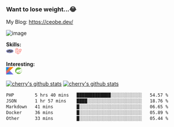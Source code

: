 ### Want to lose weight...😂

My Blog: https://ceobe.dev/

![image](https://github.com/cr-lgl/cr-lgl/blob/master/image.jpeg?raw=true)

**Skills:**  
<code><img height="20" src="https://raw.githubusercontent.com/github/explore/80688e429a7d4ef2fca1e82350fe8e3517d3494d/topics/php/php.png"></code>
<code><img height="20" src="https://raw.githubusercontent.com/github/explore/5c058a388828bb5fde0bcafd4bc867b5bb3f26f3/topics/laravel/laravel.png"></code>

**Interesting:**  
<code><img height="20" src="https://raw.githubusercontent.com/github/explore/80688e429a7d4ef2fca1e82350fe8e3517d3494d/topics/kotlin/kotlin.png"></code>
<code><img height="20" src="https://raw.githubusercontent.com/github/explore/80688e429a7d4ef2fca1e82350fe8e3517d3494d/topics/spring-boot/spring-boot.png"></code>

[![cherry's github stats](https://github-readme-stats.vercel.app/api?username=cr-lgl)](https://github.com/anuraghazra/github-readme-stats)
[![cherry's github stats](https://github-readme-stats.vercel.app/api/top-langs/?username=cr-lgl&layout=compact)](https://github.com/anuraghazra/github-readme-stats)

<!--START_SECTION:waka-->
```text
PHP        5 hrs 40 mins   █████████████░░░░░░░░░░░░   54.57 % 
JSON       1 hr 57 mins    ████░░░░░░░░░░░░░░░░░░░░░   18.76 % 
Markdown   41 mins         █░░░░░░░░░░░░░░░░░░░░░░░░   06.65 % 
Docker     36 mins         █░░░░░░░░░░░░░░░░░░░░░░░░   05.89 % 
Other      33 mins         █░░░░░░░░░░░░░░░░░░░░░░░░   05.44 %
```
<!--END_SECTION:waka-->

